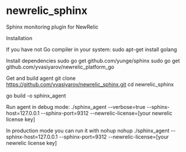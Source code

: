 newrelic_sphinx
===============

Sphinx monitoring plugin for NewRelic

Installation

If you have not Go compiler in your system:
sudo apt-get install golang

Install dependencies
sudo go get github.com/yunge/sphinx
sudo go get github.com/yvasiyarov/newrelic_platform_go

Get and build agent
git clone https://github.com/yvasiyarov/newrelic_sphinx.git
cd newrelic_sphinx

go build -o sphinx_agent

Run agent in debug mode:
./sphinx_agent --verbose=true --sphinx-host=127.0.0.1 --sphinx-port=9312 --newrelic-license=[your newrelic license key]

In production mode you can run it with nohup
nohup ./sphinx_agent --sphinx-host=127.0.0.1 --sphinx-port=9312 --newrelic-license=[your newrelic license key]

